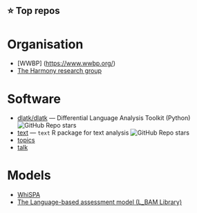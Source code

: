 ## ⭐ Top repos

# Organisation
- [WWBP] (https://www.wwbp.org/)
- [The Harmony research group](https://github.com/theharmonylab)

# Software
- [dlatk/dlatk](https://github.com/dlatk/dlatk) — Differential Language Analysis Toolkit (Python)
  ![GitHub Repo stars](https://img.shields.io/github/stars/dlatk/dlatk?style=social)
- [text](https://github.com/OscarKjell/text) — `text` R package for text analysis
  ![GitHub Repo stars](https://img.shields.io/github/stars/OscarKjell/text?style=social)
- [topics](https://github.com/theharmonylab/topics)
- [talk](https://github.com/theharmonylab/talk)

# Models
- [WhiSPA]()
- [The Language-based assessment model (L_BAM Library)](https://r-text.org/articles/LBAM.html)
